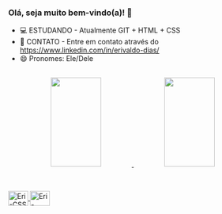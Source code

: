 ### Olá, seja muito bem-vindo(a)! 👋

- 💻 ESTUDANDO - Atualmente GIT + HTML + CSS 
- 💬 CONTATO - Entre em contato através do https://www.linkedin.com/in/erivaldo-dias/
- 😄 Pronomes: Ele/Dele

 ##

<div align="center">
  <a href="https://github.com/eridiass">
  <img height="180em" width="45%" src="https://github-readme-stats.vercel.app/api?username=eridiass&show_icons=true&theme=algolia&include_all_commits=true&count_private=true"/>
  <img height="180em" width="45%" src="https://github-readme-stats.vercel.app/api/top-langs/?username=eridiass&layout=compact&langs_count=7&theme=algolia"/>
</div>

 ##

<div style="display: inline_block"><br>
<img align="center" alt="Eri-CSS" height="30" width="40" src="https://cdn.jsdelivr.net/gh/devicons/devicon/icons/css3/css3-original.svg"/>
<img align="center" alt="Eri-HTML" height="30" width="40" src="https://cdn.jsdelivr.net/gh/devicons/devicon/icons/html5/html5-original.svg"/>             
</div>




